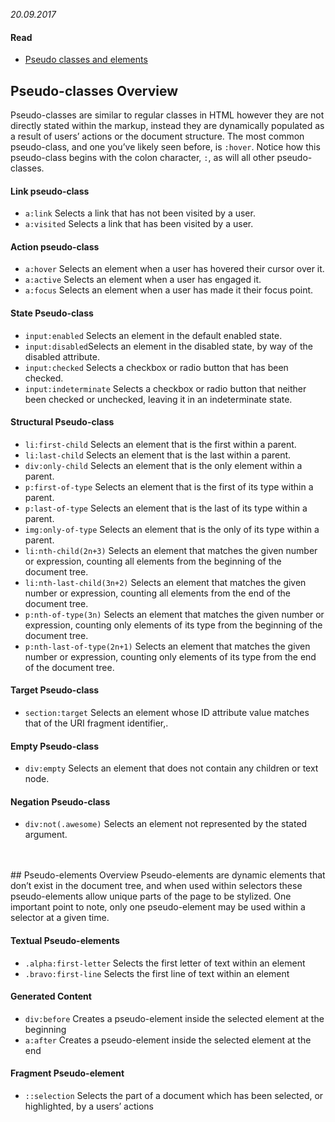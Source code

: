 *20.09.2017*

#### Read

- [Pseudo classes and elements](http://learn.shayhowe.com/advanced-html-css/complex-selectors/#pseudo-classes)

## Pseudo-classes Overview
Pseudo-classes are similar to regular classes in HTML however they are not directly stated within the markup, instead they are dynamically populated as a result of users’ actions or the document structure. The most common pseudo-class, and one you’ve likely seen before, is `:hover`. Notice how this pseudo-class begins with the colon character, `:`, as will all other pseudo-classes.


#### Link pseudo-class
- `a:link` Selects a link that has not been visited by a user.
- `a:visited`	Selects a link that has been visited by a user.

#### Action pseudo-class
- `a:hover`	Selects an element when a user has hovered their cursor over it.
- `a:active` Selects an element when a user has engaged it.
- `a:focus` Selects an element when a user has made it their focus point.

#### State Pseudo-class
- `input:enabled`	Selects an element in the default enabled state.
- `input:disabled`Selects an element in the disabled state, by way of the disabled attribute.
- `input:checked`	Selects a checkbox or radio button that has been checked.
- `input:indeterminate`	Selects a checkbox or radio button that neither been checked or unchecked, leaving it in an indeterminate state.

#### Structural Pseudo-class
- `li:first-child` Selects an element that is the first within a parent.
- `li:last-child`	Selects an element that is the last within a parent.
- `div:only-child`	Selects an element that is the only element within a parent.
- `p:first-of-type`	Selects an element that is the first of its type within a parent.
- `p:last-of-type`	Selects an element that is the last of its type within a parent.
- `img:only-of-type`	Selects an element that is the only of its type within a parent.
- `li:nth-child(2n+3)`	Selects an element that matches the given number or expression, counting all elements from the beginning of the document tree.
- `li:nth-last-child(3n+2)`	Selects an element that matches the given number or expression, counting all elements from the end of the document tree.
- `p:nth-of-type(3n)`	Selects an element that matches the given number or expression, counting only elements of its type from the beginning of the document tree.
- `p:nth-last-of-type(2n+1)` Selects an element that matches the given number or expression, counting only elements of its type from the end of the document tree.

#### Target Pseudo-class
- `section:target` Selects an element whose ID attribute value matches that of the URI fragment identifier,.

#### Empty Pseudo-class
- `div:empty`	Selects an element that does not contain any children or text node.

#### Negation Pseudo-class
- `div:not(.awesome)`	Selects an element not represented by the stated argument.
<br>
<br>
## Pseudo-elements Overview
Pseudo-elements are dynamic elements that don’t exist in the document tree, and when used within selectors these pseudo-elements allow unique parts of the page to be stylized. One important point to note, only one pseudo-element may be used within a selector at a given time.

#### Textual Pseudo-elements
- `.alpha:first-letter`	Selects the first letter of text within an element
- `.bravo:first-line`	Selects the first line of text within an element

#### Generated Content
- `div:before` Creates a pseudo-element inside the selected element at the beginning
- `a:after`	Creates a pseudo-element inside the selected element at the end

#### Fragment Pseudo-element
- `::selection`	Selects the part of a document which has been selected, or highlighted, by a users’ actions
